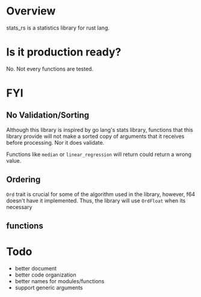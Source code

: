 # Overview
stats_rs is a statistics library for rust lang.

# Is it production ready?
No. Not every functions are tested.

# FYI
## No Validation/Sorting
Although this library is inspired by go lang's stats library, functions that this library provide will not make a sorted copy of arguments that it receives before processing. Nor it does validate.

Functions like `median` or `linear_regression` will return could return a wrong value.  

## Ordering
`Ord` trait is crucial for some of the algorithm used in the library, however, f64 doesn't have it implemented. 
Thus, the library will use `OrdFloat` when its necessary

## functions

# Todo
- better document
- better code organization
- better names for modules/functions
- support generic arguments